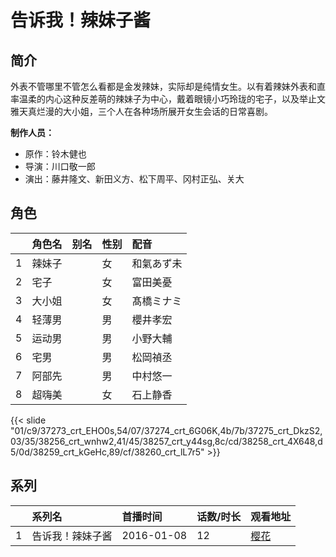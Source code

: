 # 告诉我！辣妹子酱


## 简介

外表不管哪里不管怎么看都是金发辣妹，实际却是纯情女生。以有着辣妹外表和直率温柔的内心这种反差萌的辣妹子为中心，戴着眼镜小巧玲珑的宅子，以及举止文雅天真烂漫的大小姐，三个人在各种场所展开女生会话的日常喜剧。

**制作人员：**
- 原作：铃木健也
- 导演：川口敬一郎
- 演出：藤井隆文、新田义方、松下周平、冈村正弘、关大

## 角色

|     |   角色名   |   别名  | 性别 |  配音  |
|:--- |:------  |:----      |:---  |:--   |
| 1 | 辣妹子 |  | 女 | 和氣あず未 |
| 2 | 宅子 |  | 女 | 富田美憂 |
| 3 | 大小姐 |  | 女 | 髙橋ミナミ |
| 4 | 轻薄男 |  | 男 | 櫻井孝宏 |
| 5 | 运动男 |  | 男 | 小野大輔 |
| 6 | 宅男 |  | 男 | 松岡禎丞 |
| 7 | 阿部先 |  | 男 | 中村悠一 |
| 8 | 超嗨美 |  | 女 | 石上静香 |

{{< slide "01/c9/37273_crt_EHO0s,54/07/37274_crt_6G06K,4b/7b/37275_crt_DkzS2,03/35/38256_crt_wnhw2,41/45/38257_crt_y44sg,8c/cd/38258_crt_4X648,d5/0d/38259_crt_kGeHc,89/cf/38260_crt_lL7r5" >}}

## 系列

|     |   系列名   |   首播时间  | 话数/时长  | 观看地址 |
|:---  |:------    |:----      |:---       |:---  |
| 1 | 告诉我！辣妹子酱 | 2016-01-08 | 12 | [樱花](https://www.yhdmp.live/vp/16117-2-0.html)  |



